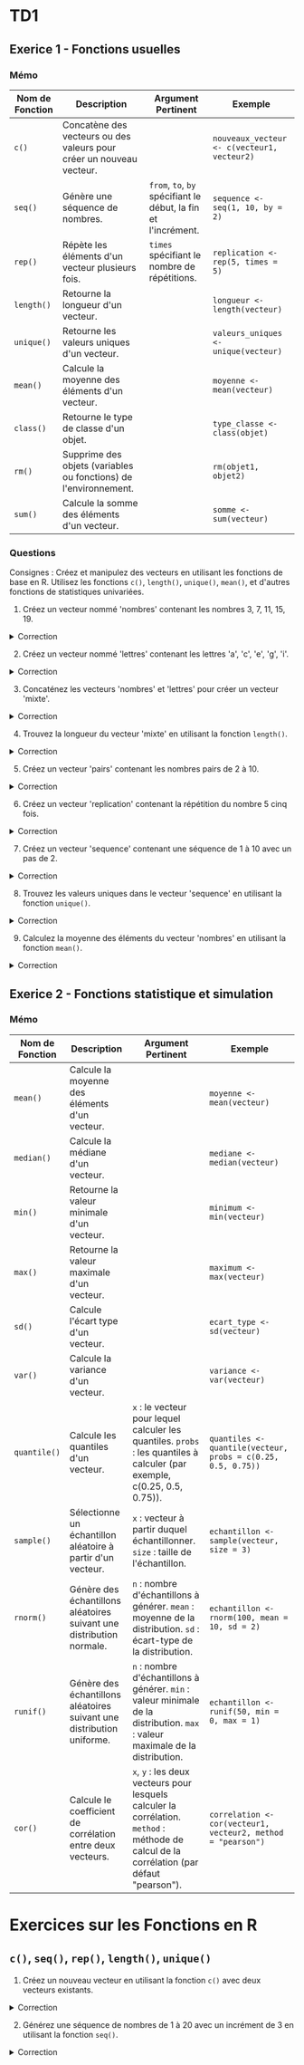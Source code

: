 # TD1

## Exerice 1 -  Fonctions usuelles

### Mémo
| Nom de Fonction | Description | Argument Pertinent | Exemple |
|------------------|-------------|--------------------|---------|
| `c()` | Concatène des vecteurs ou des valeurs pour créer un nouveau vecteur. |  | `nouveaux_vecteur <- c(vecteur1, vecteur2)` |
| `seq()` | Génère une séquence de nombres. | `from`, `to`, `by` spécifiant le début, la fin et l'incrément. | `sequence <- seq(1, 10, by = 2)` |
| `rep()` | Répète les éléments d'un vecteur plusieurs fois. | `times` spécifiant le nombre de répétitions. | `replication <- rep(5, times = 5)` |
| `length()` | Retourne la longueur d'un vecteur. |  | `longueur <- length(vecteur)` |
| `unique()` | Retourne les valeurs uniques d'un vecteur. |  | `valeurs_uniques <- unique(vecteur)` |
| `mean()` | Calcule la moyenne des éléments d'un vecteur. || `moyenne <- mean(vecteur)` |
| `class()` | Retourne le type de classe d'un objet. |  | `type_classe <- class(objet)` |
| `rm()` | Supprime des objets (variables ou fonctions) de l'environnement. | | `rm(objet1, objet2)` |
| `sum()` | Calcule la somme des éléments d'un vecteur. | | `somme <- sum(vecteur)` |


### Questions

Consignes :
Créez et manipulez des vecteurs en utilisant les fonctions de base en R. Utilisez les fonctions `c()`, `length()`, `unique()`, `mean()`, et d'autres fonctions de statistiques univariées.

1. Créez un vecteur nommé 'nombres' contenant les nombres 3, 7, 11, 15, 19.

<details>
<summary>Correction</summary>

```r 
nombres <- c(3, 7, 11, 15, 19)
```
</details>

2. Créez un vecteur nommé 'lettres' contenant les lettres 'a', 'c', 'e', 'g', 'i'.
<details>
<summary>Correction</summary>

```r
lettres <- c('a', 'c', 'e', 'g', 'i')
```
</details>

3. Concaténez les vecteurs 'nombres' et 'lettres' pour créer un vecteur 'mixte'.
<details>
<summary>Correction</summary>

```r
mixte <- c(nombres, lettres)
```
</details>

4. Trouvez la longueur du vecteur 'mixte' en utilisant la fonction `length()`.
<details>
<summary>Correction</summary>

```r
longueur_mixte <- length(mixte)
```
</details>

5. Créez un vecteur 'pairs' contenant les nombres pairs de 2 à 10.
<details>
<summary>Correction</summary>

```r
pairs <- seq(2, 10, by = 2)
```
</details>

6. Créez un vecteur 'replication' contenant la répétition du nombre 5 cinq fois.
<details>
<summary>Correction</summary>

```r
replication <- rep(5, times = 5)
```
</details>

7. Créez un vecteur 'sequence' contenant une séquence de 1 à 10 avec un pas de 2.
<details>
<summary>Correction</summary>

```r
sequence <- seq(1, 10, by = 2)
```
</details>

8. Trouvez les valeurs uniques dans le vecteur 'sequence' en utilisant la fonction `unique()`.
<details>
<summary>Correction</summary>

```r
valeurs_uniques <- unique(sequence)
```
</details>

9.  Calculez la moyenne des éléments du vecteur 'nombres' en utilisant la fonction `mean()`.
<details>
<summary>Correction</summary>

```r
moyenne_nombres <- mean(nombres)
```
</details>


## Exerice 2 -  Fonctions statistique et simulation

### Mémo

| Nom de Fonction | Description | Argument Pertinent | Exemple |
|------------------|-------------|--------------------|---------|
| `mean()` | Calcule la moyenne des éléments d'un vecteur. || `moyenne <- mean(vecteur)` |
| `median()` | Calcule la médiane d'un vecteur. | | `mediane <- median(vecteur)` |
| `min()` | Retourne la valeur minimale d'un vecteur. |  | `minimum <- min(vecteur)` |
| `max()` | Retourne la valeur maximale d'un vecteur. |  | `maximum <- max(vecteur)` |
| `sd()` | Calcule l'écart type d'un vecteur. |  | `ecart_type <- sd(vecteur)` |
| `var()` | Calcule la variance d'un vecteur. |  | `variance <- var(vecteur)` |
| `quantile()` | Calcule les quantiles d'un vecteur. | `x` : le vecteur pour lequel calculer les quantiles. `probs` : les quantiles à calculer (par exemple, c(0.25, 0.5, 0.75)). | `quantiles <- quantile(vecteur, probs = c(0.25, 0.5, 0.75))` |
| `sample()` | Sélectionne un échantillon aléatoire à partir d'un vecteur. | `x` : vecteur à partir duquel échantillonner. `size` : taille de l'échantillon. | `echantillon <- sample(vecteur, size = 3)` |
| `rnorm()` | Génère des échantillons aléatoires suivant une distribution normale. | `n` : nombre d'échantillons à générer. `mean` : moyenne de la distribution. `sd` : écart-type de la distribution. | `echantillon <- rnorm(100, mean = 10, sd = 2)` |
| `runif()` | Génère des échantillons aléatoires suivant une distribution uniforme. | `n` : nombre d'échantillons à générer. `min` : valeur minimale de la distribution. `max` : valeur maximale de la distribution. | `echantillon <- runif(50, min = 0, max = 1)` |
| `cor()` | Calcule le coefficient de corrélation entre deux vecteurs. | `x`, `y` : les deux vecteurs pour lesquels calculer la corrélation. `method` : méthode de calcul de la corrélation (par défaut "pearson"). | `correlation <- cor(vecteur1, vecteur2, method = "pearson")` |


# Exercices sur les Fonctions en R

## `c()`, `seq()`, `rep()`, `length()`, `unique()`

1. Créez un nouveau vecteur en utilisant la fonction `c()` avec deux vecteurs existants.
<details>
<summary>Correction</summary>

```r
nouveau_vecteur <- c(vecteur1, vecteur2)
```
</details>

2. Générez une séquence de nombres de 1 à 20 avec un incrément de 3 en utilisant la fonction `seq()`.
<details>
<summary>Correction</summary>

```r
sequence <- seq(1, 20, by = 3)
```

3. Répétez les éléments du vecteur [2, 4, 6] cinq fois en utilisant la fonction `rep()`.
<details>
<summary>Correction</summary>

```r
replication <- rep(c(2, 4, 6), times = 5)
```
</details>

4. Trouvez la longueur du vecteur [10, 20, 30, 40] en utilisant la fonction `length()`.
<details>
<summary>Correction</summary>

```r
longueur <- length(c(10, 20, 30, 40))
```
</details>

5. Créez un vecteur contenant les valeurs uniques du vecteur [1, 2, 2, 3, 3, 3] en utilisant la fonction `unique()`.
<details>
<summary>Correction</summary>

```r
valeurs_uniques <- unique(c(1, 2, 2, 3, 3, 3))
```
</details>

## `mean()`, `class()`, `rm()`, `sum()`

6. Calculez la moyenne du vecteur [5, 10, 15, 20] en utilisant la fonction `mean()`.
<details>
<summary>Correction</summary>

```r
moyenne <- mean(c(5, 10, 15, 20))
```
</details>

7. Obtenez le type de classe de l'objet "data_frame" en utilisant la fonction `class()`.
<details>
<summary>Correction</summary>

```r
type_classe <- class(data_frame)
```
</details>

8. Supprimez les objets "variable1" et "variable2" de l'environnement en utilisant la fonction `rm()`.
<details>
<summary>Correction</summary>

```r
rm(variable1, variable2)
```
</details>

9. Calculez la somme des éléments du vecteur [2, 4, 6, 8] en utilisant la fonction `sum()`.
<details>
<summary>Correction</summary>

```r
somme <- sum(c(2, 4, 6, 8))
```
</details>

## Combinaison des fonctions

10. Créez un nouveau vecteur en concaténant les vecteurs [1, 2] et [3, 4] avec la fonction `c()`.
<details>
<summary>Correction</summary>

```r
nouveau_vecteur <- c(1, 2, 3, 4)
```
</details>

11. Générez une séquence de nombres de 5 à 50 avec un incrément de 5, puis répétez-la trois fois.
<details>
<summary>Correction</summary>

```r
sequence <- seq(5, 50, by = 5)
repetition <- rep(sequence, times = 3)
```
</details>

12. Créez un vecteur contenant uniquement les valeurs uniques du vecteur [1, 2, 3, 2, 4, 5] en utilisant `c()` et `unique()`.
<details>
<summary>Correction</summary>

```r
valeurs_uniques <- unique(c(1, 2, 3, 2, 4, 5))
```
</details>

13. Supprimez tous les objets de l'environnement qui ont le type de classe "character".
<details>
<summary>Correction</summary>

```r
objets_a_supprimer <- ls(pattern = "character")
rm(list = objets_a_supprimer)
```
</details>

14. Calculez la moyenne et la somme des éléments du vecteur [10, 20, 30, 40, 50].
<details>
<summary>Correction</summary>

```r
moyenne <- mean(c(10, 20, 30, 40, 50))
somme <- sum(c(10, 20, 30, 40, 50))
```
</details>

## Utilisation avancée

15. Créez une séquence décroissante de -10 à -1 avec un incrément de 1.
<details>
<summary>Correction</summary>

```r
sequence_decroissante <- seq(-10, -1, by = 1)
```
</details>

16. Générez une séquence de nombres de 0 à 1 avec un incrément de 0.1.
<details>
<summary>Correction</summary>

```r
sequence <- seq(0, 1, by = 0.1)
```
</details>

17. Répétez les éléments du vecteur [1, 2, 3] deux fois, puis créez une séquence de 1 à 6.
<details>
<summary>Correction</summary>

```r
repetition <- rep(c(1, 2, 3), times = 2)
sequence <- seq(1, 6, by = 1)
```
</details>

18. Calculez la longueur d'une séquence de nombres de 5 à 100 avec un incrément de 10.
<details>
<summary>Correction</summary>

```r
longueur <- length(seq(5, 100, by = 10))
```
</details>

19. Créez un vecteur contenant les valeurs uniques du vecteur [3, 3, 2, 1, 1, 4, 4].
<details>
<summary>Correction</summary>

```r
valeurs_uniques <- unique(c(3, 3, 2, 1, 1, 4, 4))
```
</details>
